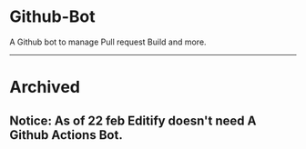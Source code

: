 # Github-Bot
A Github bot to manage Pull request Build and more.

------------
# Archived
Notice: As of 22 feb Editify doesn't need A Github Actions Bot. 
------------